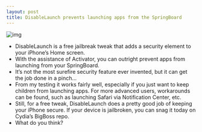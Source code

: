 ```yaml
---
layout: post
title: DisableLaunch prevents launching apps from the SpringBoard
---
```

![img](http://media.idownloadblog.com/wp-content/uploads/2012/03/DisableLaunch-Screenshot.jpg)
* DisableLaunch is a free jailbreak tweak that adds a security element to your iPhone’s Home screen.
* With the assistance of Activator, you can outright prevent apps from launching from your SpringBoard.
* It’s not the most surefire security feature ever invented, but it can get the job done in a pinch…
* From my testing it works fairly well, especially if you just want to keep children from launching apps. For more advanced users, workarounds can be found, such as launching Safari via Notification Center, etc.
* Still, for a free tweak, DisableLaunch does a pretty good job of keeping your iPhone secure. If your device is jailbroken, you can snag it today on Cydia’s BigBoss repo.
* What do you think?

